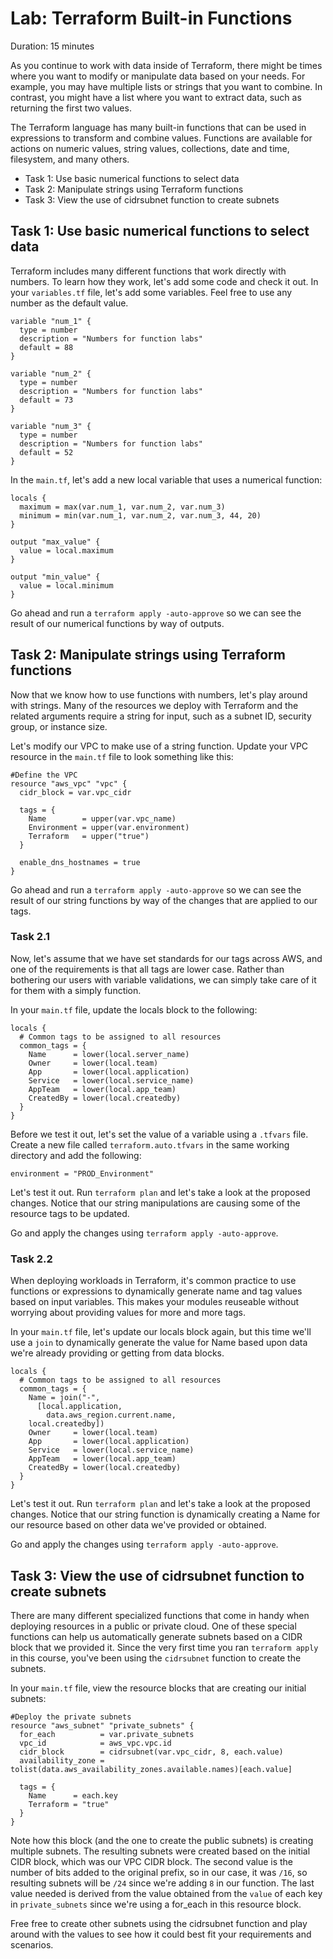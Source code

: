 # Lab: Terraform Built-in Functions

Duration: 15 minutes

As you continue to work with data inside of Terraform, there might be times where you want to modify or manipulate data based on your needs. For example, you may have multiple lists or strings that you want to combine. In contrast, you might have a list where you want to extract data, such as returning the first two values.

The Terraform language has many built-in functions that can be used in expressions to transform and combine values. Functions are available for actions on numeric values, string values, collections, date and time, filesystem, and many others.

- Task 1: Use basic numerical functions to select data
- Task 2: Manipulate strings using Terraform functions
- Task 3: View the use of cidrsubnet function to create subnets

## Task 1: Use basic numerical functions to select data

Terraform includes many different functions that work directly with numbers. To learn how they work, let's add some code and check it out. In your `variables.tf` file, let's add some variables. Feel free to use any number as the default value.

```hcl
variable "num_1" {
  type = number
  description = "Numbers for function labs"
  default = 88
}

variable "num_2" {
  type = number
  description = "Numbers for function labs"
  default = 73
}

variable "num_3" {
  type = number
  description = "Numbers for function labs"
  default = 52
}
```

In the `main.tf`, let's add a new local variable that uses a numerical function:

```hcl
locals {
  maximum = max(var.num_1, var.num_2, var.num_3)
  minimum = min(var.num_1, var.num_2, var.num_3, 44, 20)
}

output "max_value" {
  value = local.maximum
}

output "min_value" {
  value = local.minimum
}
```

Go ahead and run a `terraform apply -auto-approve` so we can see the result of our numerical functions by way of outputs.

## Task 2: Manipulate strings using Terraform functions

Now that we know how to use functions with numbers, let's play around with strings. Many of the resources we deploy with Terraform and the related arguments require a string for input, such as a subnet ID, security group, or instance size.

Let's modify our VPC to make use of a string function. Update your VPC resource in the `main.tf` file to look something like this:

```hcl
#Define the VPC
resource "aws_vpc" "vpc" {
  cidr_block = var.vpc_cidr

  tags = {
    Name        = upper(var.vpc_name)
    Environment = upper(var.environment)
    Terraform   = upper("true")
  }

  enable_dns_hostnames = true
}
```

Go ahead and run a `terraform apply -auto-approve` so we can see the result of our string functions by way of the changes that are applied to our tags.

### Task 2.1

Now, let's assume that we have set standards for our tags across AWS, and one of the requirements is that all tags are lower case. Rather than bothering our users with variable validations, we can simply take care of it for them with a simply function.

In your `main.tf` file, update the locals block to the following:

```hcl
locals {
  # Common tags to be assigned to all resources
  common_tags = {
    Name      = lower(local.server_name)
    Owner     = lower(local.team)
    App       = lower(local.application)
    Service   = lower(local.service_name)
    AppTeam   = lower(local.app_team)
    CreatedBy = lower(local.createdby)
  }
}
```

Before we test it out, let's set the value of a variable using a `.tfvars` file. Create a new file called `terraform.auto.tfvars` in the same working directory and add the following:

```hcl
environment = "PROD_Environment"
```

Let's test it out. Run `terraform plan` and let's take a look at the proposed changes. Notice that our string manipulations are causing some of the resource tags to be updated.

Go and apply the changes using `terraform apply -auto-approve`.

### Task 2.2

When deploying workloads in Terraform, it's common practice to use functions or expressions to dynamically generate name and tag values based on input variables. This makes your modules reuseable without worrying about providing values for more and more tags.

In your `main.tf` file, let's update our locals block again, but this time we'll use a `join` to dynamically generate the value for Name based upon data we're already providing or getting from data blocks.

```hcl
locals {
  # Common tags to be assigned to all resources
  common_tags = {
    Name = join("-",
      [local.application,
        data.aws_region.current.name,
    local.createdby])
    Owner     = lower(local.team)
    App       = lower(local.application)
    Service   = lower(local.service_name)
    AppTeam   = lower(local.app_team)
    CreatedBy = lower(local.createdby)
  }
}
```

Let's test it out. Run `terraform plan` and let's take a look at the proposed changes. Notice that our string function is dynamically creating a Name for our resource based on other data we've provided or obtained.

Go and apply the changes using `terraform apply -auto-approve`.

## Task 3: View the use of cidrsubnet function to create subnets

There are many different specialized functions that come in handy when deploying resources in a public or private cloud. One of these special functions can help us automatically generate subnets based on a CIDR block that we provided it. Since the very first time you ran `terraform apply` in this course, you've been using the `cidrsubnet` function to create the subnets.

In your `main.tf` file, view the resource blocks that are creating our initial subnets:

```hcl
#Deploy the private subnets
resource "aws_subnet" "private_subnets" {
  for_each          = var.private_subnets
  vpc_id            = aws_vpc.vpc.id
  cidr_block        = cidrsubnet(var.vpc_cidr, 8, each.value)
  availability_zone = tolist(data.aws_availability_zones.available.names)[each.value]

  tags = {
    Name      = each.key
    Terraform = "true"
  }
}
```

Note how this block (and the one to create the public subnets) is creating multiple subnets. The resulting subnets were created based on the initial CIDR block, which was our VPC CIDR block. The second value is the number of bits added to the original prefix, so in our case, it was `/16`, so resulting subnets will be `/24` since we're adding `8` in our function. The last value needed is derived from the value obtained from the `value` of each key in `private_subnets` since we're using a for_each in this resource block.

Free free to create other subnets using the cidrsubnet function and play around with the values to see how it could best fit your requirements and scenarios.
